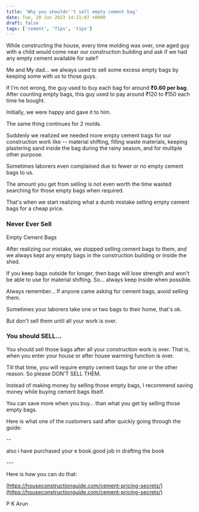 ```yaml
---
title: 'Why you shouldn''t sell empty cement bag'
date: Tue, 20 Jun 2023 14:21:07 +0000
draft: false
tags: ['cement', 'Tips', 'tips']
---
```


While constructing the house, every time molding was over, one aged guy with a child would come near our construction building and ask if we had any empty cement available for sale?

Me and My dad… we always used to sell some excess empty bags by keeping some with us to those guys.

If I'm not wrong, the guy used to buy each bag for around **₹0.60 per bag**. After counting empty bags, this guy used to pay around ₹120 to ₹150 each time he bought.

Initially, we were happy and gave it to him.

The same thing continues for 2 molds.

Suddenly we realized we needed more empty cement bags for our construction work like -- material shifting, filling waste materials, keeping plastering sand inside the bag during the rainy season, and for multiple other purpose.

Sometimes laborers even complained due to fewer or no empty cement bags to us.

The amount you get from selling is not even worth the time wasted searching for those empty bags when required.

That's when we start realizing what a dumb mistake selling empty cement bags for a cheap price.

### Never Ever Sell  
Empty Cement Bags

After realizing our mistake, we stopped selling cement bags to them, and we always kept any empty bags in the construction building or inside the shed.

If you keep bags outside for longer, then bags will lose strength and won't be able to use for material shifting. So… always keep inside when possible.

Always remember… If anyone came asking for cement bags, avoid selling them.

Sometimes your laborers take one or two bags to their home, that's ok.

But don't sell them until all your work is over.

### You should SELL…

You should sell those bags after all your construction work is over. That is, when you enter your house or after house warming function is over.

Till that time, you will require empty cement bags for one or the other reason. So please DON'T SELL THEM.

Instead of making money by selling those empty bags, I recommend saving money while buying cement bags itself.

You can save more when you buy… than what you get by selling those empty bags.

Here is what one of the customers said after quickly going through the guide:

\--

also i have purchased your e book.good job in drafting the book

\---

Here is how you can do that:

[https://houseconstructionguide.com/cement-pricing-secrets/](https://houseconstructionguide.com/cement-pricing-secrets/)

P K Arun